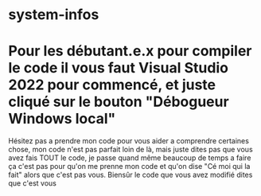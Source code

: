 # system-infos
# Pour les débutant.e.x pour compiler le code il vous faut Visual Studio 2022 pour commencé, et juste cliqué sur le bouton "Débogueur Windows local"

Hésitez pas a prendre mon code pour vous aider a comprendre certaines chose, mon code n'est pas parfait loin de là, mais juste dites pas que vous avez fais TOUT le code, je passe quand même beaucoup de temps a faire ça c'est pas pour qu'on me prenne mon code et qu'on dise "Cé moi qui la fait" alors que c'est pas vous. Biensûr le code que vous avez modifié dites que c'est vous
